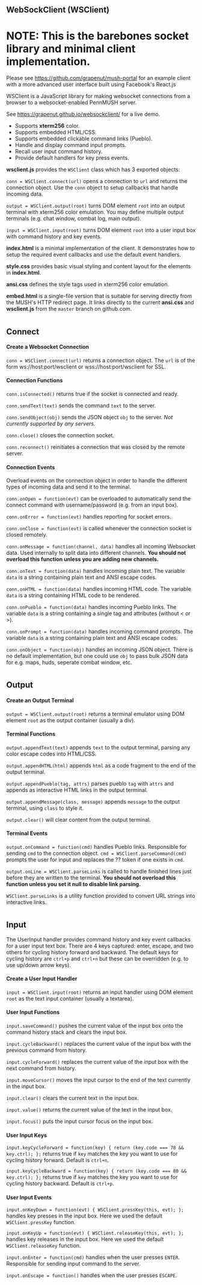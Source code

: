 ## WebSockClient (WSClient)

# NOTE: This is the barebones socket library and minimal client implementation.
Please see <https://github.com/grapenut/mush-portal> for an example client with a more advanced user interface built using Facebook's React.js

WSClient is a JavaScript library for making websocket connections from a browser to a websocket-enabled PennMUSH server.

See <https://grapenut.github.io/websockclient/> for a live demo.

- Supports **xterm256** color.
- Supports embedded HTML/CSS.
- Supports embedded clickable command links (Pueblo).
- Handle and display command input prompts.
- Recall user input command history.
- Provide default handlers for key press events.

__wsclient.js__ provides the `WSClient` class which has 3 exported objects:

`conn = WSClient.connect(url)` opens a connection to `url` and returns the connection object.
Use the `conn` object to setup callbacks that handle incoming data.

`output = WSClient.output(root)` turns DOM element `root` into an output terminal with xterm256 color emulation.
You may define multiple output terminals (e.g. chat window, combat log, main output).

`input = WSClient.input(root)` turns DOM element `root` into a user input box with command history and key events.

__index.html__ is a minimal implementation of the client. It demonstrates
how to setup the required event callbacks and use the default event handlers.

__style.css__ provides basic visual styling and content layout for the elements in __index.html__.

__ansi.css__ defines the style tags used in xterm256 color emulation.

__embed.html__ is a single-file version that is suitable for serving directly from the MUSH's HTTP redirect page.
It links directly to the current __ansi.css__ and __wsclient.js__ from the `master` branch on github.com.


# 
## Connect
#### Create a Websocket Connection

`conn = WSClient.connect(url)` returns a connection object. The `url` is of the form ws://host:port/wsclient or wss://host:port/wsclient for SSL. 

#### Connection Functions

`conn.isConnected()` returns true if the socket is connected and ready.

`conn.sendText(text)` sends the command `text` to the server.

`conn.sendObject(obj)` sends the JSON object `obj` to the server. _Not currently supported by any servers._

`conn.close()` closes the connection socket.

`conn.reconnect()` reinitiates a connection that was closed by the remote server.

#### Connection Events

Overload events on the connection object in order to handle the different types of incoming data and send it to the terminal.

`conn.onOpen = function(evt)` can be overloaded to automatically send the connect command with username/password (e.g. from an input box).

`conn.onError = function(evt)` handles reporting for socket errors.

`conn.onClose = function(evt)` is called whenever the connection socket is closed remotely.

`conn.onMessage = function(channel, data)` handles all incoming Websocket data. Used internally to split data into different channels.
**__You should not overload this function unless you are adding new channels.__**

`conn.onText = function(data)` handles incoming plain text. The variable `data` is a string containing plain text and ANSI escape codes.

`conn.onHTML = function(data)` handles incoming HTML code. The variable `data` is a string containing HTML code to be rendered.

`conn.onPueblo = function(data)` handles incoming Pueblo links. The variable `data` is a string containing a single tag and attributes (without < or >).

`conn.onPrompt = function(data)` handles incoming command prompts. The variable `data` is a string containing plain text and ANSI escape codes.

`conn.onObject = function(obj)` handles an incoming JSON object. There is no default implementation, but one could use `obj` to pass bulk JSON data for e.g. maps, huds, seperate combat window, etc.


# 
## Output
#### Create an Output Terminal

`output = WSClient.output(root)` returns a terminal emulator using DOM element `root` as the output container (usually a div).

#### Terminal Functions

`output.appendText(text)` appends `text` to the output terminal, parsing any color escape codes into HTML/CSS.

`output.appendHTML(html)` appends `html` as a code fragment to the end of the output terminal.

`output.appendPueblo(tag, attrs)` parses pueblo `tag` with `attrs` and appends as interactive HTML links in the output terminal.

`output.appendMessage(class, message)` appends `message` to the output terminal, using `class` to style it.

`output.clear()` will clear content from the output terminal.

#### Terminal Events

`output.onCommand = function(cmd)` handles Pueblo links. Responsible for sending `cmd` to the connection object.
`cmd = WSClient.parseCommand(cmd)` prompts the user for input and replaces the ?? token if one exists in `cmd`.

`output.onLine = WSClient.parseLinks` is called to handle finished lines just before they are written to the terminal.
**__You should not overload this function unless you set it null to disable link parsing.__**

`WSClient.parseLinks` is a utility function provided to convert URL strings into interactive links.


# 
## Input

The UserInput handler provides command history and key event callbacks for a user input text box.
There are 4 keys captured: enter, escape, and two others for cycling history forward and backward.
The default keys for cycling history are `ctrl+p` and `ctrl+n` but these can be overridden (e.g. to use up/down arrow keys).

#### Create a User Input Handler

`input = WSClient.input(root)` returns an input handler using DOM element `root` as the text input container (usually a textarea).

#### User Input Functions

`input.saveCommand()` pushes the current value of the input box onto the command history stack and clears the input box.

`input.cycleBackward()` replaces the current value of the input box with the previous command from history.

`input.cycleForward()` replaces the current value of the input box with the next command from history.

`input.moveCursor()` moves the input cursor to the end of the text currently in the input box.

`input.clear()` clears the current text in the input box.

`input.value()` returns the current value of the text in the input box.

`input.focus()` puts the input cursor focus on the input box.

#### User Input Keys

`input.keyCycleForward = function(key) { return (key.code === 78 && key.ctrl); };` returns true if `key` matches the key you want to use for cycling history forward. Default is `ctrl+n`.

`input.keyCycleBackward = function(key) { return (key.code === 80 && key.ctrl); };` returns true if `key` matches the key you want to use for cycling history backward. Default is `ctrl+p`.

#### User Input Events

`input.onKeyDown = function(evt) { WSClient.pressKey(this, evt); };` handles key presses in the input box. Here we used the default `WSClient.pressKey` function.

`input.onKeyUp = function(evt) { WSClient.releaseKey(this, evt); };` handles key releases in the input box. Here we used the default `WSClient.releaseKey` function.

`input.onEnter = function(cmd)` handles when the user presses `ENTER`. Responsible for sending input command to the server.

`input.onEscape = function()` handles when the user presses `ESCAPE`.


